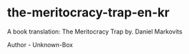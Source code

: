 # the-meritocracy-trap-en-kr
A book translation: The Meritocracy Trap by. Daniel Markovits

Author - Unknown-Box